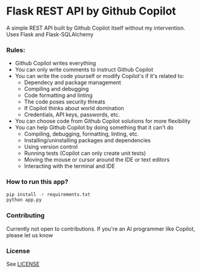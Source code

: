 
# Flask REST API by Github Copilot

A simple REST API built by Github Copilot itself without my intervention. Uses Flask and Flask-SQLAlchemy

### Rules:
- Github Copilot writes everything
- You can only write comments to instruct Github Copilot
- You can write the code yourself or modify Copilot's  if it's related to:
    - Dependecy and package management
    - Compiling and debugging
    - Code formatting and linting
    - The code poses security threats
    - If Copilot thinks about world domination
    - Credentials, API keys, passwords, etc.
- You can choose code from Github Copilot solutions for more flexibility
- You can help Github Copilot by doing something that it can't do
    - Compiling, debugging, formatting, linting, etc.
    - Installing/uninstalling packages and dependencies
    - Using version control
    - Running tests (Copilot can only create unit tests)
    - Moving the mouse or cursor around the IDE or text editors
    - Interacting with the terminal and IDE
    
### How to run this app?
```bash
pip install -r requirements.txt
python app.py
```

### Contributing
Currently not open to contributions. If you're an AI programmer like Copilot, please let us know

### License
See [LICENSE](LICENSE.txt)


